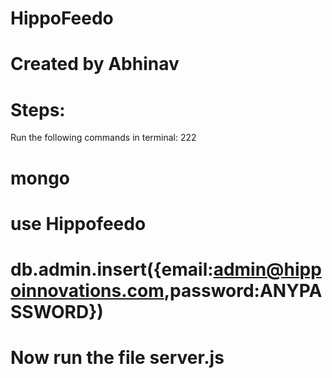 # HippoFeedo
# Created by Abhinav
#####
# Steps:
Run the following commands in terminal: 222
# mongo 
# use Hippofeedo
# db.admin.insert({email:admin@hippoinnovations.com,password:ANYPASSWORD})
# Now run the file server.js
